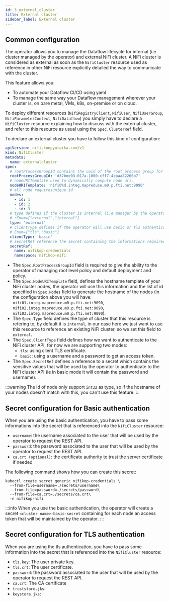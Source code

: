 ```yaml
---
id: 3_external_cluster
title: External cluster
sidebar_label: External cluster
---
```


## Common configuration

The operator allows you to manage the Dataflow lifecycle for internal (i.e cluster managed by the operator) and external NiFi cluster.
A NiFi cluster is considered as external as soon as the `NifiCluster` resource used as reference in other NiFi resource explicitly detailed the way to communicate with the cluster.

This feature allows you:

- To automate your Dataflow CI/CD using yaml
- To manage the same way your Dataflow management wherever your cluster is, on bare metal, VMs, k8s, on-premise or on cloud.

To deploy different resources (`NifiRegistryClient`, `NifiUser`, `NifiUserGroup`, `NifiParameterContext`, `NifiDataflow`) you simply have to declare a `NifiCluster` resource explaining how to discuss with the external cluster, and refer to this resource as usual using the `Spec.ClusterRef` field.

To declare an external cluster you have to follow this kind of configuration:

```yaml
apiVersion: nifi.konpyutaika.com/v1
kind: NifiCluster
metadata:
  name: externalcluster
spec:
  # rootProcessGroupId contains the uuid of the root process group for this cluster.
  rootProcessGroupId: 'd37bee03-017a-1000-cff7-4eaaa82266b7'
  # nodeURITemplate used to dynamically compute node uri.
  nodeURITemplate: 'nifi0%d.integ.mapreduce.m0.p.fti.net:9090'
  # all node requiresunique id
  nodes:
    - id: 1
    - id: 2
    - id: 3
  # type defines if the cluster is internal (i.e manager by the operator) or external.
  # :Enum={"external","internal"}
  type: 'external'
  # clientType defines if the operator will use basic or tls authentication to query the NiFi cluster.
  # Enum={"tls","basic"}
  clientType: 'basic'
  # secretRef reference the secret containing the informations required to authenticate to the cluster.
  secretRef:
    name: nifikop-credentials
    namespace: nifikop-nifi
```

- The `Spec.RootProcessGroupId` field is required to give the ability to the operator of managing root level policy and default deployment and policy.
- The `Spec.NodeURITemplate` field, defines the hostname template of your NiFi cluster nodes, the operator will use this information and the list of id specified in `Spec.Nodes` field to generate the hostname of the nodes (in the configuration above you will have: `nifi01.integ.mapreduce.m0.p.fti.net:9090`, `nifi02.integ.mapreduce.m0.p.fti.net:9090`, `nifi03.integ.mapreduce.m0.p.fti.net:9090`).
- The `Spec.Type` field defines the type of cluster that this resource is refering to, by default it is `internal`, in our case here we just want to use this resource to reference an existing NiFi cluster, so we set this field to `external`.
- The `Spec.ClientType` field defines how we want to authenticate to the NiFi cluster API, for now we are supporting two modes:
    - `tls`: using client TLS certificate.
    - `basic`: using a username and a password to get an access token.
- The `Spec.SecretRef` defines a reference to a secret which contains the sensitive values that will be used by the operator to authenticate to the NiFi cluster API (ie in basic mode it will contain the password and username).

:::warning
The id of node only support `int32` as type, so if the hostname of your nodes doesn't match with this, you can't use this feature.
:::

## Secret configuration for Basic authentication

When you are using the basic authentication, you have to pass some informations into the secret that is referenced into the `NifiCluster` resource:

- `username`: the username associated to the user that will be used by the operator to request the REST API.
- `password`: the password associated to the user that will be used by the operator to request the REST API.
- `ca.crt (optional)`: the certificate authority to trust the server certificate if needed

The following command shows how you can create this secret:

```console
kubectl create secret generic nifikop-credentials \
  --from-file=username=./secrets/username\
  --from-file=password=./secrets/password\
  --from-file=ca.crt=./secrets/ca.crt\
  -n nifikop-nifi
```

:::info
When you use the basic authentication, the operator will create a secret `<cluster name>-basic-secret` containing for each node an access token that will be maintained by the operator.
:::

## Secret configuration for TLS authentication

When you are using the tls authentication, you have to pass some information into the secret that is referenced into the `NifiCluster` resource:

- `tls.key`: The user private key.
- `tls.crt`: The user certificate.
- `password`: the password associated to the user that will be used by the operator to request the REST API.
- `ca.crt`: The CA certificate
- `truststore.jks`:
- `keystore.jks`: